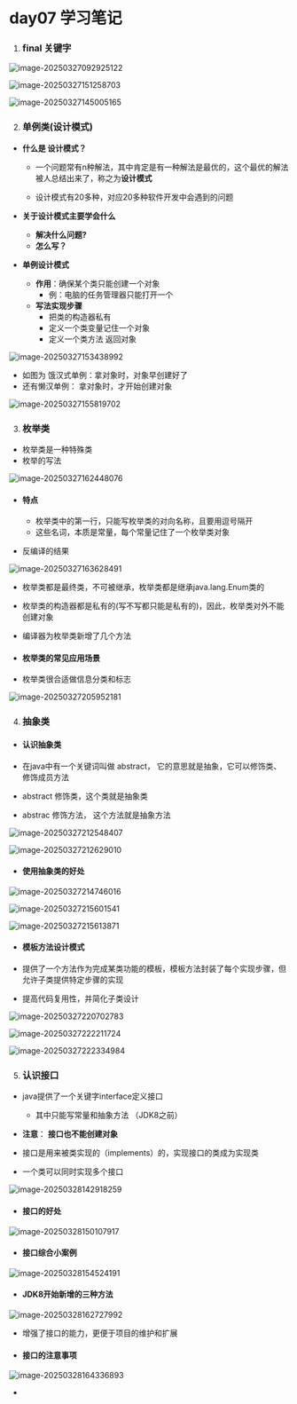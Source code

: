 # day07 学习笔记

1. ### final 关键字 

![image-20250327092925122](assets/image-20250327092925122.png)

![image-20250327151258703](assets/image-20250327151258703.png)

![image-20250327145005165](assets/image-20250327145005165.png)

2. ### 单例类(设计模式)

- **什么是 设计模式？** 

  - 一个问题常有n种解法，其中肯定是有一种解法是最优的，这个最优的解法被人总结出来了，称之为**设计模式**

  - 设计模式有20多种，对应20多种软件开发中会遇到的问题

- **关于设计模式主要学会什么**
  - **解决什么问题?**
  - **怎么写？**

- **单例设计模式**
  - **作用**：确保某个类只能创建一个对象
    - 例：电脑的任务管理器只能打开一个
  - **写法实现步骤**
    - 把类的构造器私有
    - 定义一个类变量记住一个对象
    - 定义一个类方法 返回对象

![image-20250327153438992](assets/image-20250327153438992.png)

- 如图为 饿汉式单例：拿对象时，对象早创建好了
- 还有懒汉单例： 拿对象时，才开始创建对象

![image-20250327155819702](assets/image-20250327155819702.png)

3. ### 枚举类

- 枚举类是一种特殊类
- 枚举的写法

![image-20250327162448076](assets/image-20250327162448076.png)

- #### **特点**

  - 枚举类中的第一行，只能写枚举类的对向名称，且要用逗号隔开
  - 这些名词，本质是常量，每个常量记住了一个枚举类对象

- 反编译的结果

![image-20250327163628491](assets/image-20250327163628491.png)

- 枚举类都是最终类，不可被继承，枚举类都是继承java.lang.Enum类的
- 枚举类的构造器都是私有的(写不写都只能是私有的)，因此，枚举类对外不能创建对象
- 编译器为枚举类新增了几个方法

- #### 枚举类的常见应用场景

- 枚举类很合适做信息分类和标志


![image-20250327205952181](./assets/image-20250327205952181.png)

4. ### 抽象类

- #### 认识抽象类

- 在java中有一个关键词叫做 abstract， 它的意思就是抽象，它可以修饰类、修饰成员方法

- abstract 修饰类，这个类就是抽象类
- abstrac 修饰方法， 这个方法就是抽象方法

![image-20250327212548407](./assets/image-20250327212548407.png)

![image-20250327212629010](./assets/image-20250327212629010.png)

- #### 使用抽象类的好处

![image-20250327214746016](./assets/image-20250327214746016.png)

![image-20250327215601541](./assets/image-20250327215601541.png)

![image-20250327215613871](./assets/image-20250327215613871.png)

- #### 模板方法设计模式

- 提供了一个方法作为完成某类功能的模板，模板方法封装了每个实现步骤，但允许子类提供特定步骤的实现

- 提高代码复用性，并简化子类设计

![image-20250327220702783](./assets/image-20250327220702783.png)

![image-20250327222211724](./assets/image-20250327222211724.png)

![image-20250327222334984](./assets/image-20250327222334984.png)

5. ### 认识接口

- java提供了一个关键字interface定义接口
  - 其中只能写常量和抽象方法 （JDK8之前） 

- **注意**： **接口也不能创建对象**

- 接口是用来被类实现的（implements）的，实现接口的类成为实现类
- 一个类可以同时实现多个接口

![image-20250328142918259](./assets/image-20250328142918259.png)

- #### 接口的好处

![image-20250328150107917](./assets/image-20250328150107917.png)  

- #### 接口综合小案例

![image-20250328154524191](./assets/image-20250328154524191.png)

- #### JDK8开始新增的三种方法

![image-20250328162727992](./assets/image-20250328162727992.png)

- 增强了接口的能力，更便于项目的维护和扩展

- #### **接口的注意事项**

![image-20250328164336893](./assets/image-20250328164336893.png)

- 